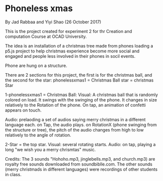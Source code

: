 # Phoneless xmas
By Jad Rabbaa and Yiyi Shao (26 October 2017)

This is the project created for experiment 2 for thr Creation and computation Course at OCAD University.

The idea is an installation of a christmas tree made from phones loading a p5.js project to help christmas experience become more social and engaged and people less involved in their phones in socil events.

Phone are hung on a structure.

There are 2 sections for this project, the first is for the christmas ball, and the second for the star:
phonelessxmas1 = Christmas Ball
star = christmas Star

1-phonelessxmas1 = Christmas Ball:
Visual: A christmas ball that is randomly colored on load.
        It swings with the swinging of the phone.
        It changes in size relatively to the Rotation of the phone.
        On tap, an animation of confetti appears on touch.
        
Audio: prelaoding a set of audios saying merry christmas in a different language each.
       on Tap, the audio plays.
       on RotationX (phone swinging from the structure or tree), the pitch of the audio changes from high to low relatively to the angle of rotation.
       
                 
2-Star = the top star.
Visual: several rotating starts.
Audio: on tap, playing a long "we wish you a merry chrismtas" music.

Credits: The 3 sounds "Hohoho.mp3, jinglebells.mp3, and church.mp3) are royalty free sounds downloaded from soundbiblle.com.
         The other sounds (merry christmads in different languages) were recordings of other students in class.
         
